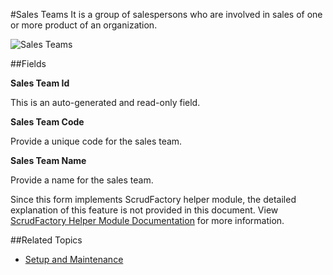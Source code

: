 #Sales Teams
It is a group of salespersons who are involved in sales of one or
more product of an organization.

![Sales Teams](images/sales-teams.png)

##Fields

**Sales Team Id**

This is an auto-generated and read-only field.

**Sales Team Code**

Provide a unique code for the sales team.

**Sales Team Name**

Provide a name for the sales team.

<div class="ui info message">
    Since this form implements ScrudFactory helper module, the detailed explanation of this feature is not provided
    in this document. View <a href="../../core-concepts/scrud-factory.md">ScrudFactory Helper Module Documentation</a>
    for more information.
</div>

##Related Topics
* [Setup and Maintenance](../setup-and-maintenance.md)

